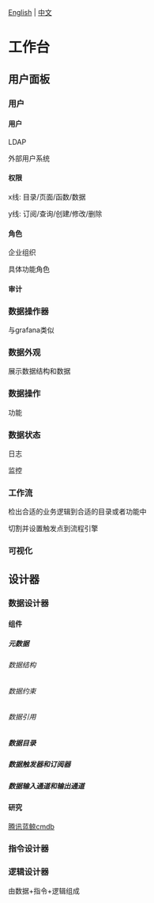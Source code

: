 [English](README.md) | [中文](README_zh_CN.md)

# 工作台

## 用户面板

### 用户

#### 用户

LDAP

外部用户系统

#### 权限

x线: 目录/页面/函数/数据

y线: 订阅/查询/创建/修改/删除

#### 角色

企业组织

具体功能角色

#### 审计

### 数据操作器

与grafana类似

### 数据外观

展示数据结构和数据

### 数据操作

功能

### 数据状态

日志

监控

### 工作流

检出合适的业务逻辑到合适的目录或者功能中

切割并设置触发点到流程引擎

### 可视化

## 设计器

### 数据设计器

#### 组件

##### 元数据

###### 数据结构

###### 数据约束

###### 数据引用

##### 数据目录

##### 数据触发器和订阅器

##### 数据输入通道和输出通道


#### 研究

[腾讯蓝鲸cmdb](docs/research/bk-cmdb.md)

### 指令设计器

### 逻辑设计器

由数据+指令+逻辑组成
